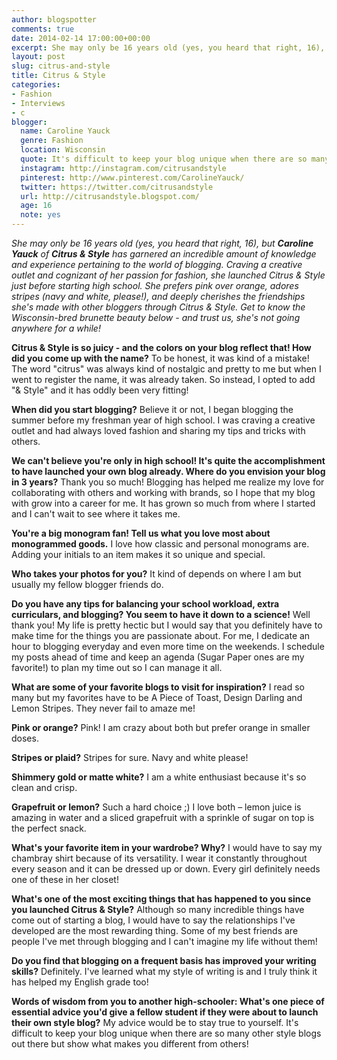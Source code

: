 ```yaml
---
author: blogspotter
comments: true
date: 2014-02-14 17:00:00+00:00
excerpt: She may only be 16 years old (yes, you heard that right, 16), but <strong>Caroline Yauck</strong> of <strong>Citrus &amp; Style</strong> has garnered an incredible amount of knowledge and experience pertaining to the world of blogging.
layout: post
slug: citrus-and-style
title: Citrus & Style
categories:
- Fashion
- Interviews
- c
blogger:
  name: Caroline Yauck
  genre: Fashion
  location: Wisconsin
  quote: It's difficult to keep your blog unique when there are so many other style blogs out there but show what makes you different from others!
  instagram: http://instagram.com/citrusandstyle
  pinterest: http://www.pinterest.com/CarolineYauck/
  twitter: https://twitter.com/citrusandstyle
  url: http://citrusandstyle.blogspot.com/
  age: 16
  note: yes
---
```


_She may only be 16 years old (yes, you heard that right, 16), but **Caroline Yauck** of **Citrus & Style** has garnered an incredible amount of knowledge and experience pertaining to the world of blogging. Craving a creative outlet and cognizant of her passion for fashion, she launched Citrus & Style just before starting high school. She prefers pink over orange, adores stripes (navy and white, please!), and deeply cherishes the friendships she's made with other bloggers through Citrus & Style. Get to know the Wisconsin-bred brunette beauty below - and trust us, she's not going anywhere for a while!_

**Citrus & Style is so juicy - and the colors on your blog reflect that! How did you come up with the name?** To be honest, it was kind of a mistake! The word "citrus" was always kind of nostalgic and pretty to me but when I went to register the name, it was already taken. So instead, I opted to add "& Style" and it has oddly been very fitting!

**When did you start blogging?** Believe it or not, I began blogging the summer before my freshman year of high school. I was craving a creative outlet and had always loved fashion and sharing my tips and tricks with others.

**We can't believe you're only in high school! It's quite the accomplishment to have launched your own blog already. Where do you envision your blog in 3 years?** Thank you so much! Blogging has helped me realize my love for collaborating with others and working with brands, so I hope that my blog with grow into a career for me. It has grown so much from where I started and I can't wait to see where it takes me.

**You're a big monogram fan! Tell us what you love most about monogrammed goods.** I love how classic and personal monograms are. Adding your initials to an item makes it so unique and special.

**Who takes your photos for you?** It kind of depends on where I am but usually my fellow blogger friends do.

**Do you have any tips for balancing your school workload, extra curriculars, and blogging? You seem to have it down to a science!** Well thank you! My life is pretty hectic but I would say that you definitely have to make time for the things you are passionate about. For me, I dedicate an hour to blogging everyday and even more time on the weekends. I schedule my posts ahead of time and keep an agenda (Sugar Paper ones are my favorite!) to plan my time out so I can manage it all.

**What are some of your favorite blogs to visit for inspiration?** I read so many but my favorites have to be A Piece of Toast, Design Darling and Lemon Stripes. They never fail to amaze me!

**Pink or orange?** Pink! I am crazy about both but prefer orange in smaller doses.

**Stripes or plaid?** Stripes for sure. Navy and white please!

**Shimmery gold or matte white?** I am a white enthusiast because it's so clean and crisp.

**Grapefruit or lemon?** Such a hard choice ;) I love both – lemon juice is amazing in water and a sliced grapefruit with a sprinkle of sugar on top is the perfect snack.

**What's your favorite item in your wardrobe? Why?** I would have to say my chambray shirt because of its versatility. I wear it constantly throughout every season and it can be dressed up or down. Every girl definitely needs one of these in her closet!

**What's one of the most exciting things that has happened to you since you launched Citrus & Style?** Although so many incredible things have come out of starting a blog, I would have to say the relationships I've developed are the most rewarding thing. Some of my best friends are people I've met through blogging and I can't imagine my life without them!

**Do you find that blogging on a frequent basis has improved your writing skills?** Definitely. I've learned what my style of writing is and I truly think it has helped my English grade too!

**Words of wisdom from you to another high-schooler: What's one piece of essential advice you'd give a fellow student if they were about to launch their own style blog?** My advice would be to stay true to yourself. It's difficult to keep your blog unique when there are so many other style blogs out there but show what makes you different from others!
